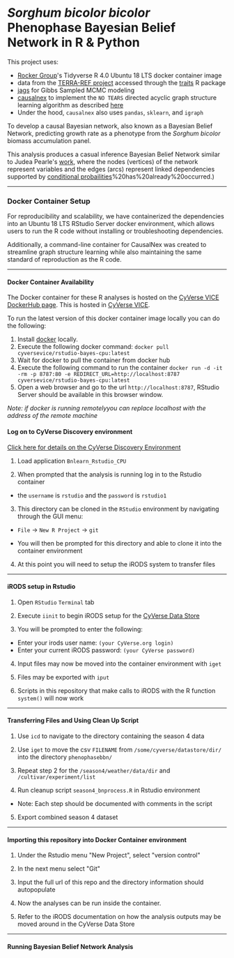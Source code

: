 # *Sorghum bicolor bicolor* Phenophase Bayesian Belief Network in R & Python

This project uses:

  - [Rocker Group](https://github.com/rocker-org)'s Tidyverse R 4.0 Ubuntu 18 LTS docker container image
  - data from the [TERRA-REF project](https://www.terraref.org/) accessed through the [traits](https://docs.ropensci.org/traits/) R package
  - [jags](https://mcmc-jags.sourceforge.io/) for Gibbs Sampled MCMC modeling
  - [causalnex](https://causalnex.readthedocs.io/en/latest/) to implement the `NO TEARS` directed acyclic graph structure learning algorithm as described [here](https://github.com/xunzheng/notears)
  - Under the hood, `causalnex` also uses `pandas`, `sklearn`, and `igraph`

To develop a causal Bayesian network, also known as a Bayesian Belief Network,  predicting growth rate as a phenotype from the  *Sorghum bicolor* biomass accumulation panel.

This analysis produces a casual inference Bayesian Belief Network similar to Judea Pearle's [work](https://escholarship.org/content/qt53n4f34m/qt53n4f34m.pdf), where the nodes (vertices) of the network represent variables and the edges (arcs) represent linked dependencies supported by [conditional probailities](https://en.wikipedia.org/wiki/Conditional_probability#:~:text=In%20probability%20theory%2C%20conditional%20probability,or%20evidence)%20has%20already%20occurred.)


---

### Docker Container Setup

For reproducibility and scalability, we have containerized the dependencies into an Ubuntu 18 LTS RStudio Server docker environment, which allows users to run the R code without installing or troubleshooting dependencies.

Additionally, a command-line container for CausalNex was created to streamline graph structure learning while also maintaining the same standard of reproduction as the R code.

---

#### Docker Container Availability

The Docker container for these R analyses is hosted on the [CyVerse VICE DockerHub page](https://hub.docker.com/repository/docker/cyversevice/rstudio-bayes-cpu). This is hosted in [CyVerse VICE](https://de2.cyverse.org/). 


To run the latest version of this docker container image locally you can do the following:

1. Install [docker](https://www.docker.com/) locally. 
2. Execute the following docker command: `docker pull cyversevice/rstudio-bayes-cpu:latest`
3. Wait for docker to pull the container from docker hub
4. Execute the following command to run the container `docker run -d -it -rm -p 8787:80 -e REDIRECT_URL=http://localhost:8787 cyversevice/rstudio-bayes-cpu:latest`
5. Open a web browser and go to the url `http://localhost:8787`, RStudio Server should be available in this browser window.

*Note: if docker is running remotelyyou can replace localhost with the address of the remote machine*


#### Log on to CyVerse Discovery environment

[Click here for details on the CyVerse Discovery Environment](https://learning.cyverse.org/projects/container_camp_workshop_2019/en/latest/cyverse/de_docker.html)

  1. Load application `Bnlearn_Rstudio_CPU`

  2. When prompted that the analysis is running log in to the Rstudio container

  - the `username` is `rstudio` and the `password` is `rstudio1`

  3. This directory can be cloned in the `RStudio` environment by navigating through the GUI menu:

  - `File` &#8594; `New R Project` &#8594; `git`

  - You will then be prompted for this directory and able to clone it into the container environment

  4. At this point you will need to setup the iRODS system to transfer files

---

#### iRODS setup in Rstudio

  1. Open `RStudio` `Terminal` tab

  2. Execute `iinit` to begin iRODS setup for the [CyVerse Data Store](https://data.cyverse.org/)

  3. You will be prompted to enter the following:
  - Enter your irods user name: `(your CyVerse.org login)`
  - Enter your current iRODS password: `(your CyVerse password)`

  4. Input files may now be moved into the container environment with `iget`

  5. Files may be exported with `iput`
  
  6. Scripts in this repository that make calls to iRODS with the R function `system()` will now work

---

#### Transferring Files and Using Clean Up Script

  1. Use `icd` to navigate to the directory containing the season 4 data

  2. Use `iget` to move the csv `FILENAME` from `/some/cyverse/datastore/dir/` into the directory `phenophasebbn/`

  3. Repeat step 2 for the `/season4/weather/data/dir` and `/cultivar/experiment/list`

  4. Run cleanup script `season4_bnprocess.R` in Rstudio environment

  - Note: Each step should be documented with comments in the script

  5. Export combined season 4 dataset

---

#### Importing this repository into Docker Container environment

1. Under the Rstudio menu "New Project", select "version control"

2. In the next menu select "Git"

3. Input the full url of this repo and the directory information should autopopulate

4. Now the analyses can be run inside the container.

5. Refer to the iRODS documentation on how the analysis outputs may be moved around in the CyVerse Data Store 

---
#### Running Bayesian Belief Network Analysis


